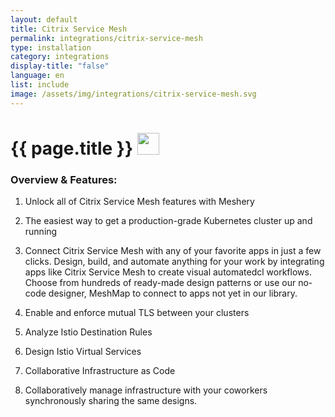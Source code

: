 ```yaml
---
layout: default
title: Citrix Service Mesh
permalink: integrations/citrix-service-mesh
type: installation
category: integrations
display-title: "false"
language: en
list: include
image: /assets/img/integrations/citrix-service-mesh.svg
---
```


<h1>{{ page.title }} <img src="{{ page.image }}" style="width: 35px; height: 35px;" /></h1>


<!-- This needs replaced with the Category property, not the sub-category.
 #### Category: cpx -->

### Overview & Features:
1. Unlock all of Citrix Service Mesh features with Meshery

2. The easiest way to get a production-grade Kubernetes cluster up and running

4. 
    Connect Citrix Service Mesh with any of your favorite apps in just a few
    clicks. Design, build, and automate anything for your work by
    integrating apps like Citrix Service Mesh to create visual automatedcl
    workflows. Choose from hundreds of ready-made design patterns or use
    our no-code designer, MeshMap to connect to apps not yet in our
    library.



5. Enable and enforce mutual TLS between your clusters

6. Analyze Istio Destination Rules

7. Design Istio Virtual Services

8. Collaborative Infrastructure as Code

9. Collaboratively manage infrastructure with your coworkers synchronously sharing the same designs.

